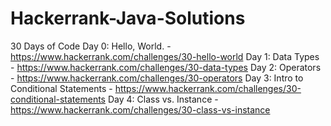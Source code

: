 # Hackerrank-Java-Solutions
30 Days of Code 
	Day 0: Hello, World. - https://www.hackerrank.com/challenges/30-hello-world
	Day 1: Data Types - https://www.hackerrank.com/challenges/30-data-types
	Day 2: Operators - https://www.hackerrank.com/challenges/30-operators
	Day 3: Intro to Conditional Statements - https://www.hackerrank.com/challenges/30-conditional-statements
	Day 4: Class vs. Instance - https://www.hackerrank.com/challenges/30-class-vs-instance